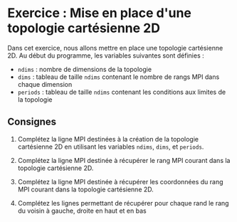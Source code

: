 # Exercice : Mise en place d'une topologie cartésienne 2D

Dans cet exercice, nous allons mettre en place une topologie cartésienne 2D.
Au début du programme, les variables suivantes sont définies :

* `ndims` : nombre de dimensions de la topologie
* `dims` : tableau de taille `ndims` contenant le nombre de rangs MPI dans chaque dimension
* `periods` : tableau de taille `ndims` contenant les conditions aux limites de la topologie

## Consignes

1. Complétez la ligne MPI destinées à la création de la topologie cartésienne 2D en utilisant les variables `ndims`, `dims`, et `periods`.

2. Complétez la ligne MPI destinée à récupérer le rang MPI courant dans la topologie cartésienne 2D.

3. Complétez la ligne MPI destinée à récupérer les coordonnées du rang MPI courant dans la topologie cartésienne 2D.

4. Complétez les lignes permettant de récupérer pour chaque rand le rang du voisin à gauche, droite en haut et en bas

